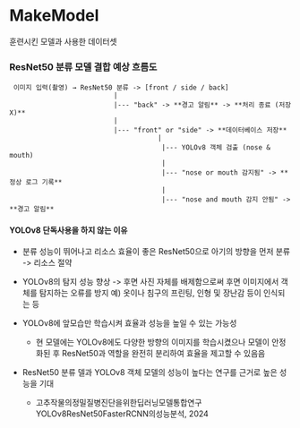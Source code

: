 # MakeModel
훈련시킨 모델과 사용한 데이터셋
### ResNet50 분류 모델 결합 예상 흐름도
```plaintext
 이미지 입력(촬영) → ResNet50 분류 -> [front / side / back] 
                          |
                          |--- "back" -> **경고 알림** -> **처리 종료 (저장 X)** 
                          |
                          |--- "front" or "side" -> **데이터베이스 저장** 
                                     |
                                      |--- YOLOv8 객체 검출 (nose & mouth)
                                      |
                                      |--- "nose or mouth 감지됨" -> **정상 로그 기록** 
                                      |
                                      |--- "nose and mouth 감지 안됨" -> **경고 알림**
``` 
#### YOLOv8 단독사용을 하지 않는 이유

- 분류 성능이 뛰어나고 리소스 효율이 좋은 ResNet50으로 아기의 방향을 먼저 분류
    -> 리소스 절약

- YOLOv8의 탐지 성능 향상
    -> 후면 사진 자체를 배제함으로써 후면 이미지에서 객체를 탐지하는 오류를 방지 
    예) 옷이나 침구의 프린팅, 인형 및 장난감 등이 인식되는 등 

- YOLOv8에 앞모습만 학습시켜 효율과 성능을 높일 수 있는 가능성
    - 현 모델에는 YOLOv8에도 다양한 방향의 이미지를 학습시켰으나 모델이 안정화된 후 ResNet50과 역할을 완전히 분리하여 효율을 제고할 수 있음음

- ResNet50 분류 델과 YOLOv8 객체 모델의 성능이 높다는 연구를 근거로 높은 성능을 기대
    - 고추작물의정밀질병진단을위한딥러닝모델통합연구YOLOv8ResNet50FasterRCNN의성능분석, 2024
